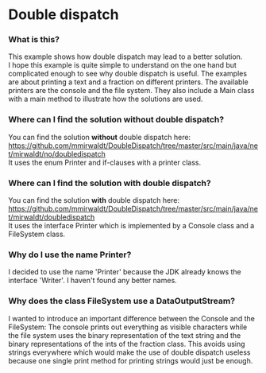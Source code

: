 # Double dispatch
### What is this?
This example shows how double dispatch may lead to a better solution.  
I hope this example is quite simple to understand on the one hand but complicated enough 
to see why double dispatch is useful.
The examples are about printing a text and a fraction on different printers.
The available printers are the console and the file system.
They also include a Main class with a main method to illustrate how the solutions are used.

### Where can I find the solution without double dispatch?
You can find the solution **without** double dispatch here:    
https://github.com/mmirwaldt/DoubleDispatch/tree/master/src/main/java/net/mirwaldt/no/doubledispatch   
It uses the enum Printer and if-clauses with a printer class.

### Where can I find the solution with double dispatch?
You can find the solution **with** double dispatch here:    
https://github.com/mmirwaldt/DoubleDispatch/tree/master/src/main/java/net/mirwaldt/doubledispatch      
It uses the interface Printer which is implemented by a Console class and a FileSystem class.

### Why do I use the name Printer?
I decided to use the name 'Printer' because the JDK already knows the interface 'Writer'.
I haven't found any better names.

### Why does the class FileSystem use a DataOutputStream?
I wanted to introduce an important difference between the Console and the FileSystem:
The console prints out everything as visible characters while the file system 
uses the binary representation of the text string and the binary representations
of the ints of the fraction class.
This avoids using strings everywhere which would make the use of double dispatch useless 
because one single print method for printing strings would just be enough. 
